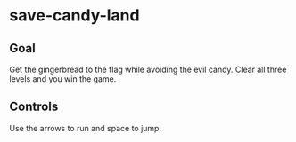 # save-candy-land

## Goal

Get the gingerbread to the flag while avoiding the evil candy. Clear all three levels and you win the game.

## Controls

Use the arrows to run and space to jump.

